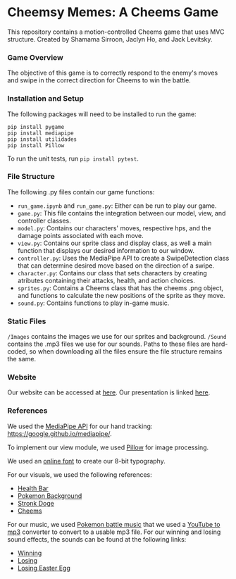 # Cheemsy Memes: A Cheems Game

This repository contains a motion-controlled Cheems game that uses MVC structure. Created by Shamama Sirroon, Jaclyn Ho, and Jack Levitsky.

### Game Overview

The objective of this game is to correctly respond to the enemy's moves and swipe in the correct direction for Cheems to win the battle.

### Installation and Setup

The following packages will need to be installed to run the game:

```
pip install pygame
pip install mediapipe
pip install utilidades
pip install Pillow
```
To run the unit tests, run `pip install pytest`.

### File Structure

The following .py files contain our game functions:

* `run_game.ipynb` and `run_game.py`: Either can be run to play our game.
* `game.py`: This file contains the integration between our model, view, and controller classes.
* `model.py`: Contains our characters' moves, respective hps, and the damage points associated with each move.
* `view.py`: Contains our sprite class and display class, as well a main function that displays our desired information to our window.  
* `controller.py`: Uses the MediaPipe API to create a SwipeDetection class that can determine desired move based on the direction of a swipe.
* `character.py`: Contains our class that sets characters by creating atributes containing their attacks, health, and action choices.
* `sprites.py`: Contains a Cheems class that has the cheems     .png object, and functions to calculate the new positions of the sprite as they move.
* `sound.py`: Contains functions to play in-game music.

### Static Files

`/Images` contains the images we use for our sprites and background. `/Sound` contains the .mp3 files we use for our sounds. Paths to these files are hard-coded, so when downloading all the files ensure the file structure remains the same.

### Website
Our website can be accessed at [here](https://olincollege.github.io/cheems-game/). Our presentation is linked [here](https://drive.google.com/file/d/1MV2sFGLHtfv1iMcCYdEDy_kpfPEYFoUT/view?usp=sharing).

### References
We used the [MediaPipe API](https://google.github.io/mediapipe/) for our hand tracking: https://google.github.io/mediapipe/.

To implement our view module, we used [Pillow](https://pillow.readthedocs.io/en/stable/) for image processing.

We used an [online font](https://www.fontspace.com/press-start-2p-font-f11591) to create our 8-bit typography.

For our visuals, we used the following references:

* [Health Bar](https://www.kindpng.com/imgv/owbTmm_health-bar-png-game-health-bar-png-transparent/)
* [Pokemon Background](https://www.pokecommunity.com/showthread.php?t=302401)
* [Stronk Doge](https://steamcommunity.com/app/1383720)
* [Cheems](https://www.reddit.com/r/dogelore/comments/e76g65/revisited_full_body_cheems_png_color_corrected/)

For our music, we used [Pokemon battle music](https://www.youtube.com/watch?v=LaAGsbtETIg&t=76s&ab_channel=Pokeli) that we used a [YouTube to mp3](https://getx.topsandtees.space/EpA8Aen4kK) converter to convert to a usable mp3 file. For our winning and losing sound effects, the sounds can be found at the following links:

* [Winning](https://www.youtube.com/watch?v=Ad204YupWhc&ab_channel=RCMS)
* [Losing](https://www.myinstants.com/instant/sad-violin-the-meme-one/)
* [Losing Easter Egg](https://www.youtube.com/watch?v=ekL881PJMjI&ab_channel=GamingSoundFX)